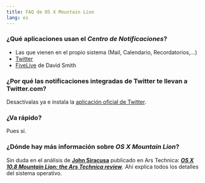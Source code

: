 ```yaml
---
title: FAQ de OS X Mountain Lion
lang: es
---
```


### ¿Qué aplicaciones usan el _Centro de Notificaciones_?

  * Las que vienen en el propio sistema (Mail, Calendario, Recordatorios,…)
  * [Twitter][1]
  * [FiveLive][2] de David Smith

### ¿Por qué las notificaciones integradas de Twitter te llevan a Twitter.com?

Desactívalas ya e instala la [aplicación oficial de Twitter][1].

### ¿Va rápido?

Pues sí.

### ¿Dónde hay más información sobre _OS X Mountain Lion_?

Sin duda en el análisis de [**John Siracusa**][3] publicado en Ars Technica: [**_OS X 10.8 Mountain Lion: the Ars Technica review_**][4]. Ahí explica todos los detalles del sistema operativo.

   [1]: https://itunes.apple.com/us/app/twitter/id409789998
   [2]: http://david-smith.org/FiveLive/
   [3]: http://twitter.com/siracusa
   [4]: http://arstechnica.com/apple/2012/07/os-x-10-8/


